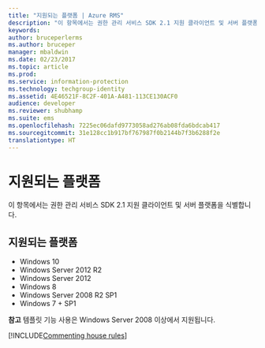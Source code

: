 ```yaml
---
title: "지원되는 플랫폼 | Azure RMS"
description: "이 항목에서는 권한 관리 서비스 SDK 2.1 지원 클라이언트 및 서버 플랫폼을 식별합니다."
keywords: 
author: bruceperlerms
ms.author: bruceper
manager: mbaldwin
ms.date: 02/23/2017
ms.topic: article
ms.prod: 
ms.service: information-protection
ms.technology: techgroup-identity
ms.assetid: 4E46521F-8C2F-401A-A481-113CE130ACF0
audience: developer
ms.reviewer: shubhamp
ms.suite: ems
ms.openlocfilehash: 7225ec06dafd9773058ad276ab08fda6bdcab417
ms.sourcegitcommit: 31e128cc1b917bf767987f0b2144b7f3b6288f2e
translationtype: HT
---
```

# <a name="supported-platforms"></a>지원되는 플랫폼

이 항목에서는 권한 관리 서비스 SDK 2.1 지원 클라이언트 및 서버 플랫폼을 식별합니다.

## <a name="supported-platforms"></a>지원되는 플랫폼

-   Windows 10
-   Windows Server 2012 R2
-   Windows Server 2012
-   Windows 8
-   Windows Server 2008 R2 SP1
-   Windows 7 + SP1

**참고** 템플릿 기능 사용은 Windows Server 2008 이상에서 지원됩니다.


[!INCLUDE[Commenting house rules](../includes/houserules.md)]